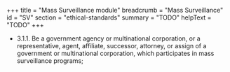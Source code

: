 +++
title = "Mass Surveillance module"
breadcrumb = "Mass Surveillance"
id = "SV"
section = "ethical-standards"
summary = "TODO"
helpText = "TODO"
+++

- 3.1.1. Be a government agency or multinational corporation, or a representative, agent, affiliate, successor, attorney, or assign of a government or multinational corporation, which participates in mass surveillance programs;


